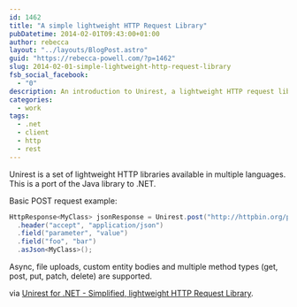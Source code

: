 ```yaml
---
id: 1462
title: "A simple lightweight HTTP Request Library"
pubDatetime: 2014-02-01T09:43:00+01:00
author: rebecca
layout: "../layouts/BlogPost.astro"
guid: "https://rebecca-powell.com/?p=1462"
slug: 2014-02-01-simple-lightweight-http-request-library
fsb_social_facebook:
  - "0"
description: An introduction to Unirest, a lightweight HTTP request library for .NET, including examples of basic POST requests and an overview of its features.
categories:
  - work
tags:
  - .net
  - client
  - http
  - rest
---
```


Unirest is a set of lightweight HTTP libraries available in multiple languages. This is a port of the Java library to .NET.

Basic POST request example:

```csharp
HttpResponse<MyClass> jsonResponse = Unirest.post("http://httpbin.org/post")
  .header("accept", "application/json")
  .field("parameter", "value")
  .field("foo", "bar")
  .asJson<MyClass>();
```

Async, file uploads, custom entity bodies and multiple method types (get, post, put, patch, delete) are supported.

via <a href="http://unirest.io/net.html">Unirest for .NET - Simplified, lightweight HTTP Request Library</a>.
